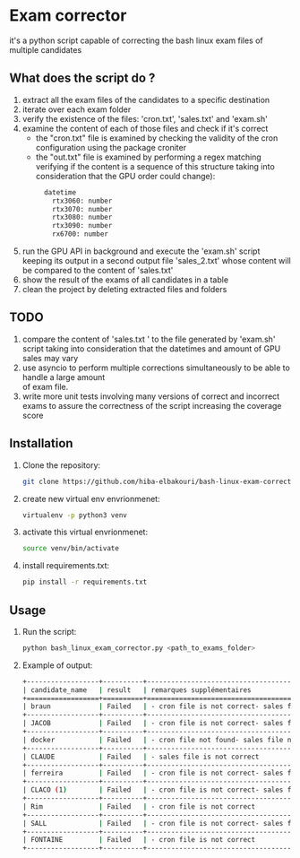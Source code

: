 # Exam corrector
it's a python script capable of correcting the bash linux exam files of
multiple candidates
## What does the script do ?

1. extract all the exam files of the candidates to a specific destination
2. iterate over each exam folder
3. verify the existence of the files: 'cron.txt', 'sales.txt' and 'exam.sh'
4. examine the content of each of those files and check if it's correct
   - the "cron.txt" file is examined by checking the validity of the cron configuration using the package 
   croniter
   - the "out.txt" file is examined by performing a regex matching verifying if the content is a sequence
     of this structure taking into consideration that the GPU order could change):
      ```bash
        datetime
          rtx3060: number
          rtx3070: number
          rtx3080: number
          rtx3090: number
          rx6700: number
      ```
5. run the GPU API in background and execute the 'exam.sh' script
   keeping its output in a second output file 'sales_2.txt' whose content will be
   compared to the content of 'sales.txt'
6. show the result of the exams of all candidates in a table
7. clean the project by deleting extracted files and folders

## TODO
1. compare the content of 'sales.txt ' to the file generated by 'exam.sh' script taking into 
   consideration that the datetimes and amount of GPU sales may vary
2. use asyncio to perform multiple corrections simultaneously to be able to handle a large amount  
   of exam file.
3. write more unit tests involving many versions of correct and incorrect exams to 
   assure the correctness of the script increasing the coverage score 

## Installation

1. Clone the repository:

    ```bash
    git clone https://github.com/hiba-elbakouri/bash-linux-exam-corrector.git
    ```

2. create new virtual env envrionmenet:

    ```bash
    virtualenv -p python3 venv
    ```
   
3. activate this virtual envrionmenet:

    ```bash
    source venv/bin/activate
    ```

4. install requirements.txt:

    ```bash
    pip install -r requirements.txt
    ```

## Usage

1. Run the script:

    ```bash
    python bash_linux_exam_corrector.py <path_to_exams_folder>
    ```
2. Example of output:
    ```bash
    +------------------+----------+--------------------------------------------------------------------+
   | candidate_name   | result   | remarques supplémentaires                                          |
   +==================+==========+====================================================================+
   | braun            | Failed   | - cron file is not correct- sales file is not correct              |
   +------------------+----------+--------------------------------------------------------------------+
   | JACOB            | Failed   | - cron file is not correct- sales file is not correct              |
   +------------------+----------+--------------------------------------------------------------------+
   | docker           | Failed   | - cron file not found- sales file not found- script file not found |
   +------------------+----------+--------------------------------------------------------------------+
   | CLAUDE           | Failed   | - sales file is not correct                                        |
   +------------------+----------+--------------------------------------------------------------------+
   | ferreira         | Failed   | - cron file is not correct- sales file is not correct              |
   +------------------+----------+--------------------------------------------------------------------+
   | CLACO (1)        | Failed   | - cron file is not correct- sales file is not correct              |
   +------------------+----------+--------------------------------------------------------------------+
   | Rim              | Failed   | - cron file is not correct                                         |
   +------------------+----------+--------------------------------------------------------------------+
   | SALL             | Failed   | - cron file is not correct- sales file is not correct              |
   +------------------+----------+--------------------------------------------------------------------+
   | FONTAINE         | Failed   | - cron file is not correct                                         |
   +------------------+----------+--------------------------------------------------------------------+
    ```
